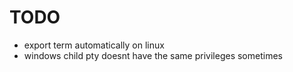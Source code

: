 # TODO
* export term automatically on linux
* windows child pty doesnt have the same privileges sometimes
